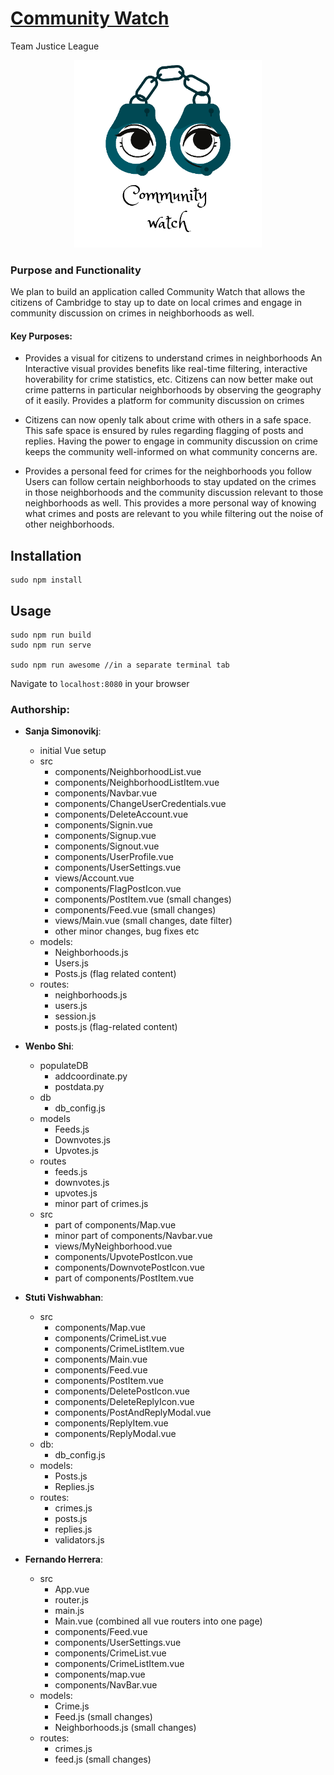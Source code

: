 
# [Community Watch](https://communitywatch.herokuapp.com/)
Team Justice League

<p align="center">
  <img src="public/favicon.ico" width=300 />
</p>


### Purpose and Functionality

We plan to build an application called Community Watch that allows the citizens of Cambridge to stay up to date on local crimes and engage in community discussion on crimes in neighborhoods as well.

#### Key Purposes:

- Provides a visual for citizens to understand crimes in neighborhoods
An Interactive visual provides benefits like real-time filtering, interactive hoverability for crime statistics, etc. Citizens can now better make out crime patterns in particular neighborhoods by observing the geography of it easily.
Provides a platform for community discussion on crimes


- Citizens can now openly talk about crime with others in a safe space. This safe space is ensured by rules regarding flagging of posts and replies. Having the power to engage in community discussion on crime keeps the community well-informed on what community concerns are.


- Provides a personal feed for crimes for the neighborhoods you follow
Users can follow certain neighborhoods to stay updated on the crimes in those neighborhoods and the community discussion relevant to those neighborhoods as well. This provides a more personal way of knowing what crimes and posts are relevant to you while filtering out the noise of other neighborhoods.



## Installation
```
sudo npm install
```

## Usage

```
sudo npm run build
sudo npm run serve

sudo npm run awesome //in a separate terminal tab
```
Navigate to `localhost:8080` in your browser


### Authorship:
* **Sanja Simonovikj**:
  * initial Vue setup
  * src
    * components/NeighborhoodList.vue
    * components/NeighborhoodListItem.vue
    * components/Navbar.vue
    * components/ChangeUserCredentials.vue
    * components/DeleteAccount.vue
    * components/Signin.vue
    * components/Signup.vue
    * components/Signout.vue
    * components/UserProfile.vue
    * components/UserSettings.vue
    * views/Account.vue
    * components/FlagPostIcon.vue
    * components/PostItem.vue (small changes)
    * components/Feed.vue (small changes)
    * views/Main.vue (small changes, date filter)
    * other minor changes, bug fixes etc
  * models:
    * Neighborhoods.js
    * Users.js
    * Posts.js (flag related content)
  * routes:
    * neighborhoods.js
    * users.js
    * session.js
    * posts.js (flag-related content)

* **Wenbo Shi**:
  * populateDB
    * addcoordinate.py
    * postdata.py
  * db
    * db_config.js
  * models
    * Feeds.js
    * Downvotes.js
    * Upvotes.js
  * routes
    * feeds.js
    * downvotes.js
    * upvotes.js
    * minor part of crimes.js
  * src
    * part of components/Map.vue
    * minor part of components/Navbar.vue
    * views/MyNeighborhood.vue
    * components/UpvotePostIcon.vue
    * components/DownvotePostIcon.vue
    * part of components/PostItem.vue

* **Stuti Vishwabhan**:
  * src
    * components/Map.vue
    * components/CrimeList.vue
    * components/CrimeListItem.vue
    * components/Main.vue
    * components/Feed.vue
    * components/PostItem.vue
    * components/DeletePostIcon.vue
    * components/DeleteReplyIcon.vue
    * components/PostAndReplyModal.vue
    * components/ReplyItem.vue
    * components/ReplyModal.vue
  * db:
    * db_config.js
  * models: 
    * Posts.js
    * Replies.js
  * routes:
    * crimes.js
    * posts.js
    * replies.js
    * validators.js
    
* **Fernando Herrera**:
  * src
    * App.vue
    * router.js
    * main.js
    * Main.vue  (combined all vue routers into one page)
    * components/Feed.vue
    * components/UserSettings.vue
    * components/CrimeList.vue
    * components/CrimeListItem.vue
    * components/map.vue
    * components/NavBar.vue
  * models:
    * Crime.js
    * Feed.js (small changes)
    * Neighborhoods.js (small changes)
  * routes:
    * crimes.js
    * feed.js (small changes)
